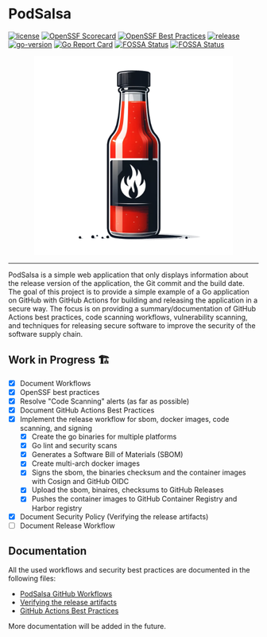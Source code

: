 # PodSalsa

[![license](https://img.shields.io/github/license/janfuhrer/podsalsa)](https://github.com/janfuhrer/podsalsa/blob/main/LICENSE)
[![OpenSSF Scorecard](https://api.securityscorecards.dev/projects/github.com/janfuhrer/podsalsa/badge)](https://securityscorecards.dev/viewer/?uri=github.com/janfuhrer/podsalsa)
[![OpenSSF Best Practices](https://www.bestpractices.dev/projects/8791/badge?&kill_cache=1)](https://www.bestpractices.dev/projects/8791)
[![release](https://img.shields.io/github/v/release/janfuhrer/podsalsa)](https://github.com/janfuhrer/podsalsa/releases)
[![go-version](https://img.shields.io/github/go-mod/go-version/janfuhrer/podsalsa)](https://github.com/janfuhrer/podsalsa/blob/main/go.mod)
[![Go Report Card](https://goreportcard.com/badge/github.com/janfuhrer/podsalsa)](https://goreportcard.com/report/github.com/janfuhrer/podsalsa)
[![FOSSA Status](https://app.fossa.com/api/projects/custom%2B44203%2Fgithub.com%2Fjanfuhrer%2Fpodsalsa.svg?type=shield&issueType=license)](https://app.fossa.com/projects/custom%2B44203%2Fgithub.com%2Fjanfuhrer%2Fpodsalsa?ref=badge_shield&issueType=license)
[![FOSSA Status](https://app.fossa.com/api/projects/custom%2B44203%2Fgithub.com%2Fjanfuhrer%2Fpodsalsa.svg?type=shield&issueType=security)](https://app.fossa.com/projects/custom%2B44203%2Fgithub.com%2Fjanfuhrer%2Fpodsalsa?ref=badge_shield&issueType=security)

<p align="center">
    <img src="./assets/podsalsa-logo.png" alt="PodSalsa" width="400">
</p>

---

PodSalsa is a simple web application that only displays information about the release version of the application, the Git commit and the build date.
The goal of this project is to provide a simple example of a Go application on GitHub with GitHub Actions for building and releasing the application in a secure way. The focus is on providing a summary/documentation of GitHub Actions best practices, code scanning workflows, vulnerability scanning, and techniques for releasing secure software to improve the security of the software supply chain.

## Work in Progress 🏗️

- [x] Document Workflows
- [x] OpenSSF best practices
- [x] Resolve "Code Scanning" alerts (as far as possible)
- [x] Document GitHub Actions Best Practices
- [x] Implement the release workflow for sbom, docker images, code scanning, and signing
  - [x] Create the go binaries for multiple platforms
  - [x] Go lint and security scans
  - [x] Generates a Software Bill of Materials (SBOM)
  - [x] Create multi-arch docker images
  - [x] Signs the sbom, the binaries checksum and the container images with Cosign and GitHub OIDC
  - [x] Upload the sbom, binaires, checksums to GitHub Releases
  - [x] Pushes the container images to GitHub Container Registry and Harbor registry
- [x] Document Security Policy (Verifying the release artifacts)
- [ ] Document Release Workflow

## Documentation

All the used workflows and security best practices are documented in the following files:

- [PodSalsa GitHub Workflows](./.github/workflows/README.md)
- [Verifying the release artifacts](./SECURITY.md#release-verification)
- [GitHub Actions Best Practices](./docs/best-practices.md)

More documentation will be added in the future.
